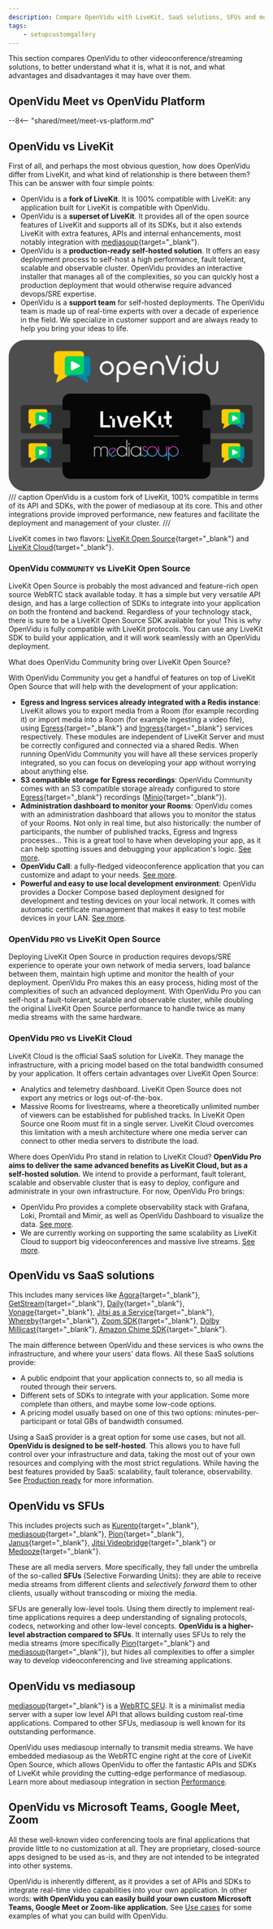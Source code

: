 ```yaml
---
description: Compare OpenVidu with LiveKit, SaaS solutions, SFUs and more to understand its advantages, unique features and benefits over other video conferencing tools.
tags:
    - setupcustomgallery
---
```


This section compares OpenVidu to other videoconference/streaming solutions, to better understand what it is, what it is not, and what advantages and disadvantages it may have over them.

## OpenVidu Meet vs OpenVidu Platform

--8<-- "shared/meet/meet-vs-platform.md"

## OpenVidu vs LiveKit

First of all, and perhaps the most obvious question, how does OpenVidu differ from LiveKit, and what kind of relationship is there between them? This can be answer with four simple points:

- OpenVidu is a **fork of LiveKit**. It is 100% compatible with LiveKit: any application built for LiveKit is compatible with OpenVidu.
- OpenVidu is a **superset of LiveKit**. It provides all of the open source features of LiveKit and supports all of its SDKs, but it also extends LiveKit with extra features, APIs and internal enhancements, most notably integration with [mediasoup](https://mediasoup.org/){target="\_blank"}.
- OpenVidu is a **production-ready self-hosted solution**. It offers an easy deployment process to self-host a high performance, fault tolerant, scalable and observable cluster. OpenVidu provides an interactive installer that manages all of the complexities, so you can quickly host a production deployment that would otherwise require advanced devops/SRE expertise.
- OpenVidu is a **support team** for self-hosted deployments. The OpenVidu team is made up of real-time experts with over a decade of experience in the field. We specialize in customer support and are always ready to help you bring your ideas to life.

<a class="glightbox" href="../../assets/images/openvidu-vs-livekit.svg" data-type="image" data-desc-position="bottom" data-gallery="gallery5"><img src="../../assets/images/openvidu-vs-livekit.svg" loading="lazy" class="mkdocs-img"/></a>
/// caption
OpenVidu is a custom fork of LiveKit, 100% compatible in terms of its API and SDKs, with the power of mediasoup at its core. This and other integrations provide improved performance, new features and facilitate the deployment and management of your cluster.
///

LiveKit comes in two flavors: [LiveKit Open Source](https://github.com/livekit/livekit){target="\_blank"} and [LiveKit Cloud](https://docs.livekit.io/home/cloud/){target="\_blank"}.

### OpenVidu <span class="openvidu-tag openvidu-community-tag" style="font-size: .8em">COMMUNITY</span> vs LiveKit Open Source

LiveKit Open Source is probably the most advanced and feature-rich open source WebRTC stack available today. It has a simple but very versatile API design, and has a large collection of SDKs to integrate into your application on both the frontend and backend. Regardless of your technology stack, there is sure to be a LiveKit Open Source SDK available for you! This is why OpenVidu is fully compatible with LiveKit protocols. You can use any LiveKit SDK to build your application, and it will work seamlessly with an OpenVidu deployment.

What does OpenVidu Community bring over LiveKit Open Source?

With OpenVidu Community you get a handful of features on top of LiveKit Open Source that will help with the development of your application:

- **Egress and Ingress services already integrated with a Redis instance**: LiveKit allows you to export media from a Room (for example recording it) or import media into a Room (for example ingesting a video file), using [Egress](https://docs.livekit.io/home/egress/overview/){target="_blank"} and [Ingress](https://docs.livekit.io/home/ingress/overview/){target="_blank"} services respectively. These modules are independent of LiveKit Server and must be correctly configured and connected via a shared Redis. When running OpenVidu Community you will have all these services properly integrated, so you can focus on developing your app without worrying about anything else.
- **S3 compatible storage for Egress recordings**: OpenVidu Community comes with an S3 compatible storage already configured to store [Egress](https://docs.livekit.io/home/egress/overview/){target="_blank"} recordings ([Minio](https://min.io/){target="_blank"}).
- **Administration dashboard to monitor your Rooms**: OpenVidu comes with an administration dashboard that allows you to monitor the status of your Rooms. Not only in real time, but also historically: the number of participants, the number of published tracks, Egress and Ingress processes... This is a great tool to have when developing your app, as it can help spotting issues and debugging your application's logic. [See more](./self-hosting/production-ready/observability/openvidu-dashboard.md).
- **OpenVidu Call**: a fully-fledged videoconference application that you can customize and adapt to your needs. [See more](./openvidu-call/index.md).
- **Powerful and easy to use local development environment**: OpenVidu provides a Docker Compose based deployment designed for development and testing devices on your local network. It comes with automatic certificate management that makes it easy to test mobile devices in your LAN. [See more](./self-hosting/local.md#accessing-your-local-deployment-from-other-devices-on-your-network).

### OpenVidu <span class="openvidu-tag openvidu-pro-tag" style="font-size: .8em">PRO</span> vs LiveKit Open Source

Deploying LiveKit Open Source in production requires devops/SRE experience to operate your own network of media servers, load balance between them, maintain high uptime and monitor the health of your deployment. OpenVidu Pro makes this an easy process, hiding most of the complexities of such an advanced deployment. With OpenVidu Pro you can self-host a fault-tolerant, scalable and observable cluster, while doubling the original LiveKit Open Source performance to handle twice as many media streams with the same hardware.

### OpenVidu <span class="openvidu-tag openvidu-pro-tag" style="font-size: .8em">PRO</span> vs LiveKit Cloud

LiveKit Cloud is the official SaaS solution for LiveKit. They manage the infrastructure, with a pricing model based on the total bandwidth consumed by your application. It offers certain advantages over LiveKit Open Source:

- Analytics and telemetry dashboard. LiveKit Open Source does not export any metrics or logs out-of-the-box.
- Massive Rooms for livestreams, where a theoretically unlimited number of viewers can be established for published tracks. In LiveKit Open Source one Room must fit in a single server. LiveKit Cloud overcomes this limitation with a mesh architecture where one media server can connect to other media servers to distribute the load.

Where does OpenVidu Pro stand in relation to LiveKit Cloud? **OpenVidu Pro aims to deliver the same advanced benefits as LiveKit Cloud, but as a self-hosted solution**. We intend to provide a performant, fault tolerant, scalable and observable cluster that is easy to deploy, configure and administrate in your own infrastructure. For now, OpenVidu Pro brings:

- OpenVidu Pro provides a complete observability stack with Grafana, Loki, Promtail and Mimir, as well as OpenVidu Dashboard to visualize the data. [See more](./self-hosting/production-ready/observability/index.md).
- We are currently working on supporting the same scalability as LiveKit Cloud to support big videoconferences and massive live streams. [See more](./self-hosting/production-ready/scalability.md#big-videoconferences-and-massive-live-streams-working-on-it).

## OpenVidu vs SaaS solutions

This includes many services like [Agora](https://www.agora.io/){target="\_blank"}, [GetStream](https://getstream.io/){target="\_blank"}, [Daily](https://www.daily.co/){target="\_blank"}, [Vonage](https://www.vonage.com/communications-apis/video/){target="\_blank"}, [Jitsi as a Service](https://jaas.8x8.vc/#/){target="\_blank"}, [Whereby](https://whereby.com/){target="\_blank"}, [Zoom SDK](https://developers.zoom.us/docs/video-sdk/){target="\_blank"}, [Dolby Millicast](https://dolby.io/){target="\_blank"}, [Amazon Chime SDK](https://aws.amazon.com/chime/chime-sdk/){target="\_blank"}.

The main difference between OpenVidu and these services is who owns the infrastructure, and where your users' data flows. All these SaaS solutions provide:

- A public endpoint that your application connects to, so all media is routed through their servers.
- Different sets of SDKs to integrate with your application. Some more complete than others, and maybe some low-code options.
- A pricing model usually based on one of this two options: minutes-per-participant or total GBs of bandwidth consumed.

Using a SaaS provider is a great option for some use cases, but not all. **OpenVidu is designed to be self-hosted**. This allows you to have full control over your infrastructure and data, taking the most out of your own resources and complying with the most strict regulations. While having the best features provided by SaaS: scalability, fault tolerance, observability. See [Production ready](self-hosting/production-ready/index.md) for more information.

## OpenVidu vs SFUs

This includes projects such as [Kurento](https://doc-kurento.readthedocs.io/){target="\_blank"}, [mediasoup](https://mediasoup.org/){target="\_blank"}, [Pion](https://pion.ly/){target="\_blank"}, [Janus](https://janus.conf.meetecho.com/){target="\_blank"}, [Jitsi Videobridge](https://jitsi.org/jitsi-videobridge/){target="\_blank"} or [Medooze](https://github.com/medooze/sfu){target="\_blank"}.

These are all media servers. More specifically, they fall under the umbrella of the so-called **SFUs** (Selective Forwarding Units): they are able to receive media streams from different clients and *selectively forward* them to other clients, usually without transcoding or mixing the media.

SFUs are generally low-level tools. Using them directly to implement real-time applications requires a deep understanding of signaling protocols, codecs, networking and other low-level concepts. **OpenVidu is a higher-level abstraction compared to SFUs**. It internally uses SFUs to rely the media streams (more specifically [Pion](https://pion.ly/){target="\_blank"} and [mediasoup](https://mediasoup.org/){target="\_blank"}), but hides all complexities to offer a simpler way to develop videoconferencing and live streaming applications.

## OpenVidu vs mediasoup

[mediasoup](https://mediasoup.org/){target="\_blank"} is a [WebRTC SFU](#openvidu-vs-sfus). It is a minimalist media server with a super low level API that allows building custom real-time applications. Compared to other SFUs, mediasoup is well known for its outstanding performance.

OpenVidu uses mediasoup internally to transmit media streams. We have embedded mediasoup as the WebRTC engine right at the core of LiveKit Open Source, which allows OpenVidu to offer the fantastic APIs and SDKs of LiveKit while providing the cutting-edge performance of mediasoup. Learn more about mediasoup integration in section [Performance](./self-hosting/production-ready/performance.md).

## OpenVidu vs Microsoft Teams, Google Meet, Zoom

All these well-known video conferencing tools are final applications that provide little to no customization at all. They are proprietary, closed-source apps designed to be used as-is, and they are not intended to be integrated into other systems.

OpenVidu is inherently different, as it provides a set of APIs and SDKs to integrate real-time video capabilities into your own application. In other words: **with OpenVidu you can easily build your own custom Microsoft Teams, Google Meet or Zoom-like application.** See [Use cases](getting-started.md#use-cases) for some examples of what you can build with OpenVidu.
